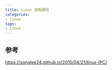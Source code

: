 ```yaml
---
title: Linux 进程通信
categories: 
- Linux
tags:
- Linux
---
```



## 参考
https://songlee24.github.io/2015/04/21/linux-IPC/

